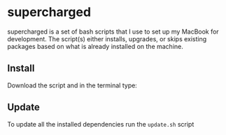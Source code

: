 # supercharged
supercharged is a set of bash scripts that I use to set up my MacBook for development.
The script(s) either installs, upgrades, or skips existing packages based on what is already installed on the machine.

Install
-------

Download the script and in the terminal type:

Update
------

To update all the installed dependencies run the `update.sh` script
